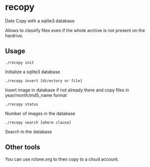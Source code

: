 # recopy

Date Copy with a sqlite3 database

Allows to classify files even if the whole archive is not present on the hardrive.

## Usage

`./recopy init`

Initialize a sqlite3 database

`./recopy insert [directory or file]`

Insert image in database if not already there and copy files in year/month/md5_name format

`./recopy status`

Number of images in the database

`./recopy search [where clause]`

Search in the database

## Other tools

You can use rclone.org to then copy to a cloud account.

